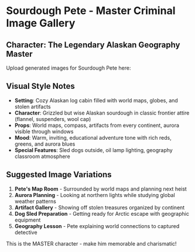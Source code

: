 # Sourdough Pete - Master Criminal Image Gallery

## Character: The Legendary Alaskan Geography Master

Upload generated images for Sourdough Pete here:

## Visual Style Notes
- **Setting**: Cozy Alaskan log cabin filled with world maps, globes, and stolen artifacts
- **Character**: Grizzled but wise Alaskan sourdough in classic frontier attire (flannel, suspenders, wool cap)
- **Props**: World maps, compass, artifacts from every continent, aurora visible through windows
- **Mood**: Warm, inviting, educational adventure tone with rich reds, greens, and aurora blues
- **Special Features**: Sled dogs outside, oil lamp lighting, geography classroom atmosphere

## Suggested Image Variations
1. **Pete's Map Room** - Surrounded by world maps and planning next heist
2. **Aurora Planning** - Looking at northern lights while studying global weather patterns  
3. **Artifact Gallery** - Showing off stolen treasures organized by continent
4. **Dog Sled Preparation** - Getting ready for Arctic escape with geographic equipment
5. **Geography Lesson** - Pete explaining world connections to captured detective

This is the MASTER character - make him memorable and charismatic!